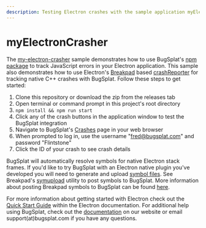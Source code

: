 ```yaml
---
description: Testing Electron crashes with the sample application myElectronCrasher
---
```


# myElectronCrasher

The [my-electron-crasher](https://github.com/BugSplat-Git/my-electron-crasher) sample demonstrates how to use BugSplat's [npm package](https://www.npmjs.com/package/bugsplat) to track JavaScript errors in your Electron application. This sample also demonstrates how to use Electron's [Breakpad](https://github.com/google/breakpad/blob/master/docs/getting_started_with_breakpad.md) based [crashReporter](https://github.com/electron/electron/blob/master/docs/api/crash-reporter.md) for tracking native C++ crashes with BugSplat. Follow these steps to get started:

1. Clone this repository or download the zip from the releases tab
2. Open terminal or command prompt in this project's root directory
3. `npm install && npm run start`
4. Click any of the crash buttons in the application window to test the BugSplat integration
5. Navigate to BugSplat's [Crashes](https://app.bugsplat.com/v2/allcrash) page in your web browser
6. When prompted to log in, use the username "fred@bugsplat.com" and password "Flintstone"
7. Click the ID of your crash to see crash details

BugSplat will automatically resolve symbols for native Electron stack frames. If you'd like to try BugSplat with an Electron native plugin you've developed you will need to generate and upload [symbol files](https://github.com/google/breakpad/blob/master/docs/symbol_files.md). See Breakpad's [symupload](https://github.com/google/breakpad/blob/master/docs/getting_started_with_breakpad.md#build-process-specificssymbol-generation) utility to post symbols to BugSplat. More information about posting Breakpad symbols to BugSplat can be found [here](https://www.bugsplat.com/docs/sdk/breakpad).

For more information about getting started with Electron check out the [Quick Start Guide](http://electron.atom.io/docs/tutorial/quick-start) within the Electron documentation. For additional help using BugSplat, check out the [documentation](https://www.bugsplat.com/docs) on our website or email support\(at\)bugsplat.com if you have any questions.

